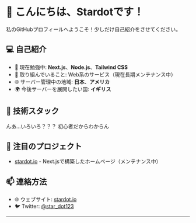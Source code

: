 # 👋 こんにちは、Stardotです！

私のGitHubプロフィールへようこそ！少しだけ自己紹介をさせてください。

## 💻 自己紹介
- 🌱 現在勉強中: **Next.js**、**Node.js**、**Tailwind CSS**
- 🔭 取り組んでいること: Web系のサービス（現在長期メンテナンス中）
- 🌐 サーバー管理中の地域: **日本**、**アメリカ**
- 🌍 今後サーバーを展開したい国: **イギリス**

## 🚀 技術スタック
んあ...いろいろ？？？
初心者だからわからん

## 🌟 注目のプロジェクト
- [stardot.io](https://stardot.io) - Next.jsで構築したホームページ（メンテナンス中）

## 📫 連絡方法
- 🌐 ウェブサイト: [stardot.io](https://stardot.io)   
- 🐦 Twitter: [@star_dot123](https://x.com/star_dot123)  

---

